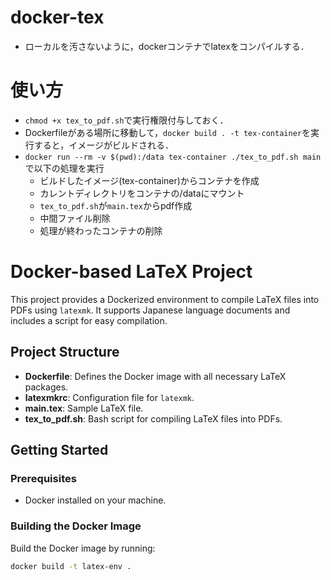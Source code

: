 # docker-tex

- ローカルを汚さないように，dockerコンテナでlatexをコンパイルする．
# 使い方
- `chmod +x tex_to_pdf.sh`で実行権限付与しておく．
- Dockerfileがある場所に移動して，`docker build . -t tex-container`を実行すると，イメージがビルドされる．
- `docker run --rm -v $(pwd):/data tex-container ./tex_to_pdf.sh main`で以下の処理を実行
  - ビルドしたイメージ(tex-container)からコンテナを作成
  - カレントディレクトリをコンテナの/dataにマウント
  - `tex_to_pdf.sh`が`main.tex`からpdf作成
  - 中間ファイル削除
  - 処理が終わったコンテナの削除

# Docker-based LaTeX Project

This project provides a Dockerized environment to compile LaTeX files into PDFs using `latexmk`. It supports Japanese language documents and includes a script for easy compilation.

## Project Structure

- **Dockerfile**: Defines the Docker image with all necessary LaTeX packages.
- **latexmkrc**: Configuration file for `latexmk`.
- **main.tex**: Sample LaTeX file.
- **tex_to_pdf.sh**: Bash script for compiling LaTeX files into PDFs.

## Getting Started

### Prerequisites

- Docker installed on your machine.

### Building the Docker Image

Build the Docker image by running:

```bash
docker build -t latex-env .

